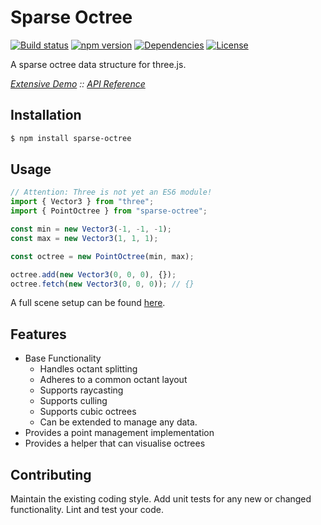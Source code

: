 # Sparse Octree
[![Build status](https://travis-ci.org/vanruesc/sparse-octree.svg?branch=master)](https://travis-ci.org/vanruesc/sparse-octree) 
[![npm version](https://badge.fury.io/js/sparse-octree.svg)](http://badge.fury.io/js/sparse-octree) 
[![Dependencies](https://david-dm.org/vanruesc/sparse-octree.svg?branch=master)](https://david-dm.org/vanruesc/sparse-octree)
[![License](https://img.shields.io/badge/license-zlib-brightgreen.svg)](https://raw.githubusercontent.com/vanruesc/sparse-octree/master/LICENSE)

A sparse octree data structure for three.js.  

*[Extensive Demo](http://vanruesc.github.io/sparse-octree/public/index.html) :: [API Reference](http://vanruesc.github.io/sparse-octree/docs)*


## Installation

```sh
$ npm install sparse-octree
``` 


## Usage

```javascript
// Attention: Three is not yet an ES6 module!
import { Vector3 } from "three";
import { PointOctree } from "sparse-octree";

const min = new Vector3(-1, -1, -1);
const max = new Vector3(1, 1, 1);

const octree = new PointOctree(min, max);

octree.add(new Vector3(0, 0, 0), {});
octree.fetch(new Vector3(0, 0, 0)); // {}
```

A full scene setup can be found [here](https://jsfiddle.net/py89hgn3/2/).


## Features

- Base Functionality
  - Handles octant splitting
  - Adheres to a common octant layout
  - Supports raycasting
  - Supports culling
  - Supports cubic octrees
  - Can be extended to manage any data.
- Provides a point management implementation
- Provides a helper that can visualise octrees


## Contributing
Maintain the existing coding style. Add unit tests for any new or changed functionality. Lint and test your code.

